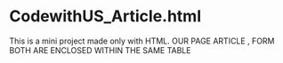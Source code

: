# CodewithUS_Article.html
This is a mini project made only with HTML. OUR PAGE ARTICLE , FORM BOTH ARE ENCLOSED WITHIN THE SAME TABLE 
